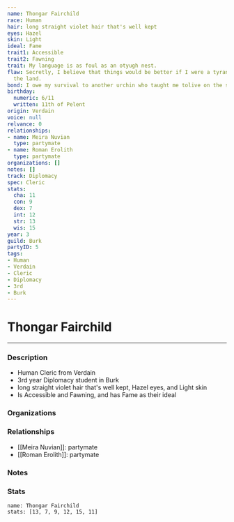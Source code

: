 ```yaml
---
name: Thongar Fairchild
race: Human
hair: long straight violet hair that's well kept
eyes: Hazel
skin: Light
ideal: Fame
trait1: Accessible
trait2: Fawning
trait: My language is as foul as an otyugh nest.
flaw: Secretly, I believe that things would be better if I were a tyrant lording over
  the land.
bond: I owe my survival to another urchin who taught me tolive on the streets.
birthday:
  numeric: 6/11
  written: 11th of Pelent
origin: Verdain
voice: null
relvance: 0
relationships:
- name: Meira Nuvian
  type: partymate
- name: Roman Erolith
  type: partymate
organizations: []
notes: []
track: Diplomacy
spec: Cleric
stats:
  cha: 11
  con: 9
  dex: 7
  int: 12
  str: 13
  wis: 15
year: 3
guild: Burk
partyID: 5
tags:
- Human
- Verdain
- Cleric
- Diplomacy
- 3rd
- Burk
---
```

# Thongar Fairchild
---
### Description
- Human Cleric from Verdain
- 3rd year Diplomacy student in Burk
- long straight violet hair that's well kept, Hazel eyes, and Light skin
- Is Accessible and Fawning, and has Fame as their ideal

### Organizations

### Relationships
- [[Meira Nuvian]]: partymate
- [[Roman Erolith]]: partymate

### Notes

### Stats
```statblock
name: Thongar Fairchild
stats: [13, 7, 9, 12, 15, 11]
```
